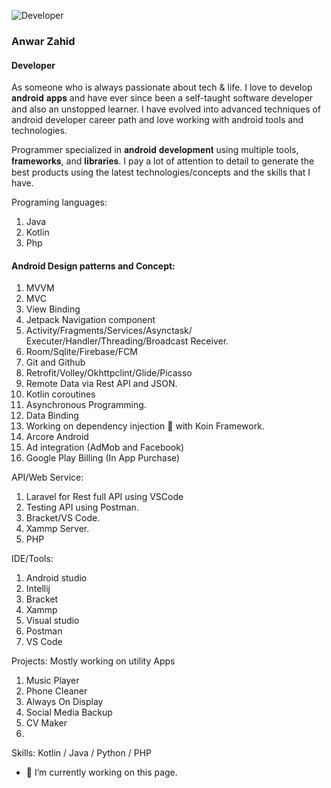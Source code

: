 


![Developer](https://arturssmirnovs.github.io/github-profile-readme-generator/images/banner.png)
### Anwar Zahid
#### Developer
As someone who is always passionate about tech & life. I love to develop 𝐚𝐧𝐝𝐫𝐨𝐢𝐝 𝐚𝐩𝐩𝐬 and have ever since been a self-taught software developer and also an unstopped learner. I have evolved into advanced techniques of android developer career path and love working with android tools and technologies.

Programmer specialized in 𝐚𝐧𝐝𝐫𝐨𝐢𝐝 𝐝𝐞𝐯𝐞𝐥𝐨𝐩𝐦𝐞𝐧𝐭 using multiple tools, 𝐟𝐫𝐚𝐦𝐞𝐰𝐨𝐫𝐤𝐬, and 𝐥𝐢𝐛𝐫𝐚𝐫𝐢𝐞𝐬. I pay a lot of attention to detail to generate the best products using the latest technologies/concepts and the skills that I have.

Programing languages:
1. Java
2. Kotlin
3. Php

#### Android Design patterns and Concept:
1. MVVM
2. MVC
3. View Binding
4. Jetpack Navigation component 
5. Activity/Fragments/Services/Asynctask/ Executer/Handler/Threading/Broadcast Receiver. 
6. Room/Sqlite/Firebase/FCM
7. Git and Github 
8.  Retrofit/Volley/Okhttpclint/Glide/Picasso 
9.  Remote Data via Rest API and JSON. 
10. Kotlin coroutines 
11. Asynchronous Programming.
12. Data Binding 
13. Working on dependency injection 💉 with  Koin Framework.
14. Arcore Android 
15. Ad integration (AdMob and Facebook) 
16. Google Play Billing (In App Purchase)


API/Web Service:
1. Laravel for Rest full API using VSCode
2. Testing API using Postman. 
3. Bracket/VS Code. 
4. Xammp Server. 
5. PHP 

IDE/Tools:
1. Android studio
2. Intellij
3. Bracket
4. Xammp
5. Visual studio
6. Postman
7. VS Code

Projects: Mostly working on utility Apps 
1. Music Player
2. Phone Cleaner
3. Always On Display
4. Social Media Backup
5. CV Maker
6. 

Skills: Kotlin  / Java / Python / PHP 

- 🔭 I’m currently working on this page. 





